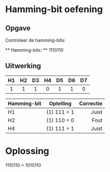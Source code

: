 # Hamming-bit oefening

## Opgave

Controleer de hamming-bits:

** Hamming-bits: ** 1110110

## Uitwerking

| H1 | H2 | D3 | H4 | D5 | D6 | D7 |
| :--: | :--: | :--: | :--: | :--: | :--: | :--: |
| 1   |1     |1     |0    |1     |1    |0     |

| Hamming-bit | Optelling   | Correctie |
| :-------------- | :-----------: | ---------: |
| H1                  | (1) 111 = 1 | Juist        |
| H2                  | (1) 110 = 0 | Fout        |
| H4                  | (1) 111 = 1 | Juist        |

# Oplossing

1110110 = 1010110
